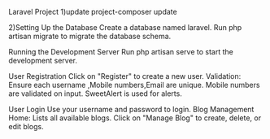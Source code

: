 Laravel Project
1)update project-composer update

2)Setting Up the Database
Create a database named laravel.
Run php artisan migrate to migrate the database schema.

Running the Development Server
Run php artisan serve to start the development server.

User Registration
Click on "Register" to create a new user.
Validation: Ensure each username ,Mobile numbers,Email are unique. Mobile numbers are validated on input.
SweetAlert is used for alerts.

User Login
Use your username and password to login.
Blog Management
Home: Lists all available blogs.
Click on "Manage Blog" to create, delete, or edit blogs.
